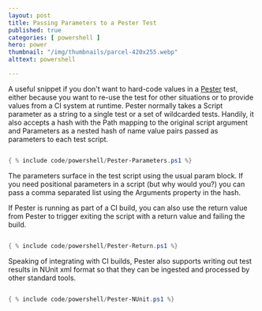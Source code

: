 ```yaml
---
layout: post
title: Passing Parameters to a Pester Test
published: true 
categories: [ powershell ]
hero: power
thumbnail: "/img/thumbnails/parcel-420x255.webp"
alttext: powershell

---
```


A useful snippet if you don't want to hard-code values in a <a href="https://github.com/pester/Pester">Pester</a> 
test, either because you want to re-use the test for other situations or to provide values from a CI system 
at runtime. Pester normally takes a Script parameter as a string to a single test or a set of wildcarded tests. Handily, 
it also accepts a hash with the Path mapping to the original script argument and Parameters as a nested hash of 
name value pairs passed as parameters to each test script. 

```powershell

{ % include code/powershell/Pester-Parameters.ps1 %}

```

The parameters surface in the test script using the usual param block. If you need positional parameters in a script (but why 
would you?) you can pass a comma separated list using the Arguments property in the hash.

If Pester is running as part of a CI build, you can also use the return value from Pester to trigger exiting the script with a return value 
and failing the build.

```powershell

{ % include code/powershell/Pester-Return.ps1 %}

```

Speaking of integrating with CI builds, Pester also supports writing out test results in NUnit xml format so that they can be ingested 
and processed by other standard tools. 

```powershell

{ % include code/powershell/Pester-NUnit.ps1 %}

```
